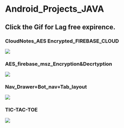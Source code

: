# Android_Projects_JAVA

## Click the Gif for Lag free expirence.

### CloudNotes_AES Encrypted_FIREBASE_CLOUD

<img src="CloudNotes_AES Encrypted_FIREBASE_CLOUD/0.gif">

### AES_firebase_msz_Encryption&Decrtyption

<img src="AES_firebase_msz_Encryption%26Decrtyption/Rec%200001.gif">

### Nav_Drawer+Bot_nav+Tab_layout

<img src="Nav_Drawer+Bot_nav+Tab_layout/Rec%200001.gif?raw=true">

### TIC-TAC-TOE

<img src="TIC_TAC_TOE-MultiActivity/ZJ6VmQB8iB.gif?raw=true">






